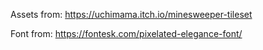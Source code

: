 Assets from: https://uchimama.itch.io/minesweeper-tileset

Font from: https://fontesk.com/pixelated-elegance-font/